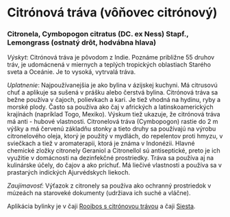 Citrónová tráva (vôňovec citrónový)
===================================

### Citronela, Cymbopogon citratus (DC. ex Ness) Stapf., Lemongrass (ostnatý drôt, hodvábna hlava)

*Výskyt*: Citrónová tráva je pôvodom z Indie. Poznáme približne 55 druhov tráv,
je udomácnená v miernych a teplých tropických oblastiach Starého sveta a
Oceánie. Je to vysoká, vytrvalá tráva.

*Uplatnenie*: Najpoužívanejšia je ako bylina v ázijskej kuchyni. Má citrusovú
chuť a aplikuje sa sušená v prášku alebo čerstvá bylina. Citrónová tráva sa
bežne používa v čajoch, polievkach a kari. Je tiež vhodná na hydinu, ryby a
morské plody. Často sa používa ako čaj v afrických a latinskoamerických
krajínách (napríklad Togo, Mexiko). Výskum tiež ukazuje, že citrónová tráva má
anti - hubové vlastnosti. Citronelová tráva (Cymbopogon) rastie do 2 m výšky a
má červenú základňu stonky a tieto druhy sa používajú na výrobu citronelového
oleja, ktorý je použitý v mydlách, do repelentov proti hmyzu, v sviečkach a tiež
v aromaterapii, ktorá je známa v Indonézii. Hlavné chemické zložky citronely
Geraniol a Citronellol sú antiseptické, preto je ich využitie v domácnosti na
dezinfekčné prostriedky. Tráva sa používa aj na kulinárske účely, do čajov a ako
príchuť. Má liečivé vlastnosti a používa sa v prastarých indických Ajurvédskych
liekoch.

*Zaujímavosť*: Výťazok z citronely sa používa ako ochranný prostriedok v múzeách
na staroveké dokumenty (udržiava ich suché a vláčne).

Aplikácia bylinky je v čaji [Rooibos s citrónovou
trávou](/sip/p/rooibos-s-citronovou-travou/) a čaji
[Siesta](/sip/p/siesta/).


